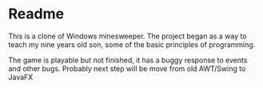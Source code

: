 # Readme

This is a clone of Windows minesweeper. The project began as a way to teach my nine years old son, some of the basic principles of programming.

The game is playable but not finished, it has a buggy response to events and other bugs. Probably next step will be move from old AWT/Swing to JavaFX
